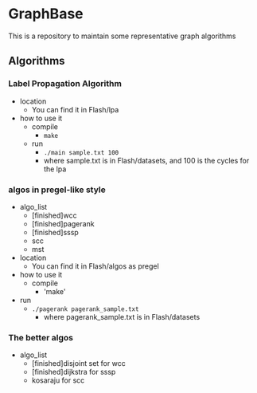 # GraphBase
This is a repository to maintain some representative graph algorithms

## Algorithms
### Label Propagation Algorithm
* location
  * You can find it in Flash/lpa
* how to use it
  * compile
    * `make`
  * run
    * `./main sample.txt 100`
    * where sample.txt is in Flash/datasets, and 100 is the cycles for the lpa
### algos in pregel-like style
* algo_list
  * [finished]wcc
  * [finished]pagerank
  * [finished]sssp
  * scc
  * mst
* location
  * You can find it in Flash/algos as pregel
* how to use it
  * compile
    * 'make'
* run
  * `./pagerank pagerank_sample.txt`
    * where pagerank_sample.txt is in Flash/datasets
### The better algos
* algo_list
  * [finished]disjoint set for wcc
  * [finished]dijkstra for sssp
  * kosaraju for scc
